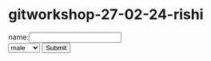 # gitworkshop-27-02-24-rishi
<html>
<title>
rishini
</title>
<body>
<label>name:</label><input id="name"/><br>
<select Id="gender">
  <option value="male">male</option>
  <option value="female">female</option>
</select>
<input type="submit" onclick="show()"/>
<script>
function show() {
 var name =document.getElementById("name").value;
// var gender=document.getElementById("gender").value
  var genderArray =document.getElementById("gender");
  var selectedIndex =genderArray.selectedIndex;
  var gender = genderArray[selectedIndex].value;
  var message = '';
if(gender==='male'){
     message = 'Hello Mr.'+name;
}
else if (gender === 'female'){
     message = 'Hello Miss.'+name;
}
else{
     message = 'Hello ' +name;
}
console.log(message);
alert(message);
}
</script>
</body>
</html>